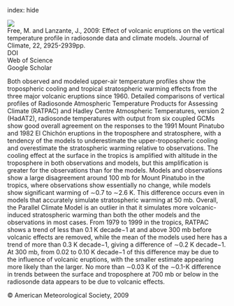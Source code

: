 index: hide

<div class="Citation">
    <div class="Citation-thumb CitationThumb-linked"  data-href="https://doi.org/10.1175/2008jcli2562.1">
      <img src="https://static.claimspace.cloud/climate-study-static/refs/thumbs/10/Free_and_Lanzante_2009-thumb.png" />
    </div>

  <div class="Citation-body">
    <div class="Citation-text">Free, M. and Lanzante, J., 2009: Effect of volcanic eruptions on the vertical temperature profile in radiosonde data and climate models. <span class="Article-journal">Journal of Climate, </span><span class="Article-volume">22, </span>2925-2939pp.</div>
    <div class="Citation-links">
      <div class="CitationLink" data-href="https://doi.org/10.1175/2008jcli2562.1">
        <div class="CitationLink-icon CitationLink-Doi"></div>
        <div class="CitationLink-text">DOI</div>
      </div>
      <div class="CitationLink" data-href="http://cel.webofknowledge.com/InboundService.do?customersID=atyponcel&smartRedirect=yes&mode=FullRecord&IsProductCode=Yes&product=CEL&Init=Yes&Func=Frame&action=retrieve&SrcApp=literatum&SrcAuth=atyponcel&SID=7CNc3cIRaBKjGbSujFM&UT=WOS:000267763200008">
        <div class="CitationLink-icon CitationLink-Isi"></div>
        <div class="CitationLink-text">Web of Science</div>
      </div>
      <div class="CitationLink" data-href="https://scholar.google.com/scholar?q=10.1175/2008jcli2562.1">
        <div class="CitationLink-icon CitationLink-Scholar"></div>
        <div class="CitationLink-text">Google Scholar</div>
      </div>
    </div>
  </div>
</div>

Both observed and modeled upper-air temperature profiles show the tropospheric cooling and tropical stratospheric warming effects from the three major volcanic eruptions since 1960. Detailed comparisons of vertical profiles of Radiosonde Atmospheric Temperature Products for Assessing Climate (RATPAC) and Hadley Centre Atmospheric Temperatures, version 2 (HadAT2), radiosonde temperatures with output from six coupled GCMs show good overall agreement on the responses to the 1991 Mount Pinatubo and 1982 El Chichón eruptions in the troposphere and stratosphere, with a tendency of the models to underestimate the upper-tropospheric cooling and overestimate the stratospheric warming relative to observations. The cooling effect at the surface in the tropics is amplified with altitude in the troposphere in both observations and models, but this amplification is greater for the observations than for the models. Models and observations show a large disagreement around 100 mb for Mount Pinatubo in the tropics, where observations show essentially no change, while models show significant warming of ∼0.7 to ∼2.6 K. This difference occurs even in models that accurately simulate stratospheric warming at 50 mb. Overall, the Parallel Climate Model is an outlier in that it simulates more volcanic-induced stratospheric warming than both the other models and the observations in most cases. From 1979 to 1999 in the tropics, RATPAC shows a trend of less than 0.1 K decade−1 at and above 300 mb before volcanic effects are removed, while the mean of the models used here has a trend of more than 0.3 K decade−1, giving a difference of ∼0.2 K decade−1. At 300 mb, from 0.02 to 0.10 K decade−1 of this difference may be due to the influence of volcanic eruptions, with the smaller estimate appearing more likely than the larger. No more than ∼0.03 K of the ∼0.1-K difference in trends between the surface and troposphere at 700 mb or below in the radiosonde data appears to be due to volcanic effects.

<div class="Citation-copy">
&copy; American Meteorological Society, 2009
</div>